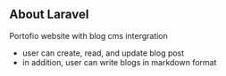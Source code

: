 ## About Laravel
Portofio website with blog cms intergration
- user can create, read, and update blog post
- in addition, user can write blogs in markdown format





